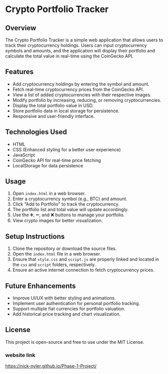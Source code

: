 # Crypto Portfolio Tracker

## Overview
The Crypto Portfolio Tracker is a simple web application that allows users to track their cryptocurrency holdings. Users can input cryptocurrency symbols and amounts, and the application will display their portfolio and calculate the total value in real-time using the CoinGecko API.

## Features
- Add cryptocurrency holdings by entering the symbol and amount.
- Fetch real-time cryptocurrency prices from the CoinGecko API.
- View a list of added cryptocurrencies with their respective images.
- Modify portfolio by increasing, reducing, or removing cryptocurrencies.
- Display the total portfolio value in USD.
- Store portfolio data in local storage for persistence.
- Responsive and user-friendly interface.

## Technologies Used
- HTML
- CSS (Enhanced styling for a better user experience)
- JavaScript
- CoinGecko API for real-time price fetching
- LocalStorage for data persistence


## Usage
1. Open `index.html` in a web browser.
2. Enter a cryptocurrency symbol (e.g., BTC) and amount.
3. Click "Add to Portfolio" to track the cryptocurrency.
4. The portfolio list and total value will update accordingly.
5. Use the ➕, ➖, and ❌ buttons to manage your portfolio.
6. View crypto images for better visualization.

## Setup Instructions
1. Clone the repository or download the source files.
2. Open the `index.html` file in a web browser.
3. Ensure that `style.css` and `script.js` are properly linked and located in the `css` and `script` folders, respectively.
4. Ensure an active internet connection to fetch cryptocurrency prices.

## Future Enhancements
- Improve UI/UX with better styling and animations.
- Implement user authentication for personal portfolio tracking.
- Support multiple fiat currencies for portfolio valuation.
- Add historical price tracking and chart visualization.

## License
This project is open-source and free to use under the MIT License.

### website link
 https://nick-nyler.github.io/Phase-1-Project/
